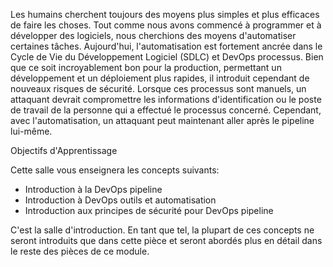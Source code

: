 Les humains cherchent toujours des moyens plus simples et plus efficaces de faire les choses. Tout comme nous avons commencé à programmer et à développer des logiciels, nous cherchions des moyens d'automatiser certaines tâches. Aujourd'hui, l'automatisation est fortement ancrée dans le Cycle de Vie du Développement Logiciel (SDLC) et DevOps processus. Bien que ce soit incroyablement bon pour la production, permettant un développement et un déploiement plus rapides, il introduit cependant de nouveaux risques de sécurité. Lorsque ces processus sont manuels, un attaquant devrait compromettre les informations d'identification ou le poste de travail de la personne qui a effectué le processus concerné. Cependant, avec l'automatisation, un attaquant peut maintenant aller après le pipeline lui-même.

Objectifs d'Apprentissage

Cette salle vous enseignera les concepts suivants:

-   Introduction à la DevOps pipeline
-   Introduction à DevOps outils et automatisation
-   Introduction aux principes de sécurité pour DevOps pipeline

C'est la salle d'introduction. En tant que tel, la plupart de ces concepts ne seront introduits que dans cette pièce et seront abordés plus en détail dans le reste des pièces de ce module.
